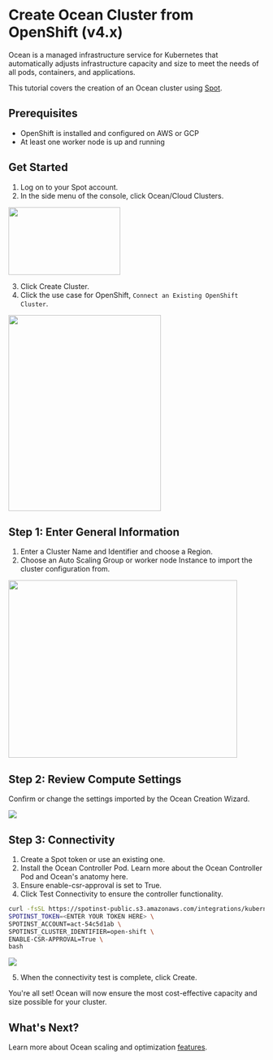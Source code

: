 # Create Ocean Cluster from OpenShift (v4.x)

Ocean is a managed infrastructure service for Kubernetes that automatically adjusts infrastructure capacity and size to meet the needs of all pods, containers, and applications.

This tutorial covers the creation of an Ocean cluster using [Spot](https://console.spotinst.com/spt/dashboard).

## Prerequisites

- OpenShift is installed and configured on AWS or GCP
- At least one worker node is up and running

## Get Started

1. Log on to your Spot account.
2. In the side menu of the console, click Ocean/Cloud Clusters.

<img src="/ocean/_media/tools-openshift-4x-01.png" width="220" height="133" />

3. Click Create Cluster.
4. Click the use case for OpenShift, `Connect an Existing OpenShift Cluster`.

<img src="/ocean/_media/tools-openshift-4x-02.png" width="300" height="385" />

## Step 1: Enter General Information

1. Enter a Cluster Name and Identifier and choose a Region.
2. Choose an Auto Scaling Group or worker node Instance to import the cluster configuration from.

<img src="/ocean/_media/tools-openshift-4x-03.png" width="450" height="349" />

## Step 2: Review Compute Settings

Confirm or change the settings imported by the Ocean Creation Wizard.

<img src="/ocean/_media/tools-openshift-4x-04.png" />

## Step 3: Connectivity

1. Create a Spot token or use an existing one.
2. Install the Ocean Controller Pod. Learn more about the Ocean Controller Pod and Ocean's anatomy here.
3. Ensure enable-csr-approval is set to True.
4. Click Test Connectivity to ensure the controller functionality.

```bash
curl -fsSL https://spotinst-public.s3.amazonaws.com/integrations/kubernetes/cluster-controller/scripts/init.sh | \
SPOTINST_TOKEN=<ENTER YOUR TOKEN HERE> \
SPOTINST_ACCOUNT=act-54c5d1ab \
SPOTINST_CLUSTER_IDENTIFIER=open-shift \
ENABLE-CSR-APPROVAL=True \
bash
```

<img src="/ocean/_media/tools-openshift-4x-05.png" />

5. When the connectivity test is complete, click Create.

You're all set! Ocean will now ensure the most cost-effective capacity and size possible for your cluster.

## What's Next?

Learn more about Ocean scaling and optimization [features](ocean/features/).
